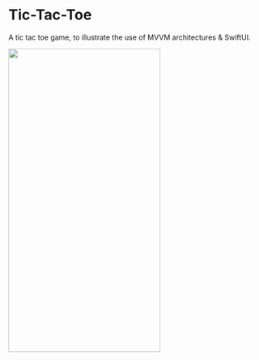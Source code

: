 # Tic-Tac-Toe

A tic tac toe game, to illustrate the use of MVVM architectures & SwiftUI.

<img src="https://user-images.githubusercontent.com/7153849/117815344-47214f00-b25d-11eb-9f22-3d70bde2e0b5.png" height="600" width="300">
